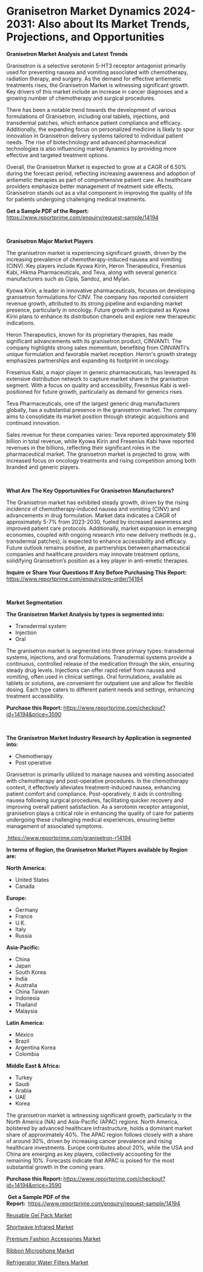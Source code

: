 <p><h1>Granisetron Market Dynamics 2024-2031: Also about Its Market Trends, Projections, and Opportunities</h1></p><p><strong>Granisetron Market Analysis and Latest Trends</strong></p>
<p><p>Granisetron is a selective serotonin 5-HT3 receptor antagonist primarily used for preventing nausea and vomiting associated with chemotherapy, radiation therapy, and surgery. As the demand for effective antiemetic treatments rises, the Granisetron Market is witnessing significant growth. Key drivers of this market include an increase in cancer diagnoses and a growing number of chemotherapy and surgical procedures. </p><p>There has been a notable trend towards the development of various formulations of Granisetron, including oral tablets, injections, and transdermal patches, which enhance patient compliance and efficacy. Additionally, the expanding focus on personalized medicine is likely to spur innovation in Granisetron delivery systems tailored to individual patient needs. The rise of biotechnology and advanced pharmaceutical technologies is also influencing market dynamics by providing more effective and targeted treatment options.</p><p>Overall, the Granisetron Market is expected to grow at a CAGR of 6.50% during the forecast period, reflecting increasing awareness and adoption of antiemetic therapies as part of comprehensive patient care. As healthcare providers emphasize better management of treatment side effects, Granisetron stands out as a vital component in improving the quality of life for patients undergoing challenging medical treatments.</p></p>
<p><strong>Get a Sample PDF of the Report:&nbsp;</strong> <a href="https://www.reportprime.com/enquiry/request-sample/14194?utm_campaign=1783&utm_medium=2&utm_source=Github&utm_content=ia&utm_term=18102024&utm_id=granisetron">https://www.reportprime.com/enquiry/request-sample/14194</a></p>
<p>&nbsp;</p>
<p><strong>Granisetron Major Market Players</strong></p>
<p><p>The granisetron market is experiencing significant growth, driven by the increasing prevalence of chemotherapy-induced nausea and vomiting (CINV). Key players include Kyowa Kirin, Heron Therapeutics, Fresenius Kabi, Hikma Pharmaceuticals, and Teva, along with several generics manufacturers such as Cipla, Sandoz, and Mylan.</p><p>Kyowa Kirin, a leader in innovative pharmaceuticals, focuses on developing granisetron formulations for CINV. The company has reported consistent revenue growth, attributed to its strong pipeline and expanding market presence, particularly in oncology. Future growth is anticipated as Kyowa Kirin plans to enhance its distribution channels and explore new therapeutic indications.</p><p>Heron Therapeutics, known for its proprietary therapies, has made significant advancements with its granisetron product, CINVANTI. The company highlights strong sales momentum, benefiting from CINVANTI's unique formulation and favorable market reception. Heron's growth strategy emphasizes partnerships and expanding its footprint in oncology.</p><p>Fresenius Kabi, a major player in generic pharmaceuticals, has leveraged its extensive distribution network to capture market share in the granisetron segment. With a focus on quality and accessibility, Fresenius Kabi is well-positioned for future growth, particularly as demand for generics rises.</p><p>Teva Pharmaceuticals, one of the largest generic drug manufacturers globally, has a substantial presence in the granisetron market. The company aims to consolidate its market position through strategic acquisitions and continued innovation.</p><p>Sales revenue for these companies varies: Teva reported approximately $16 billion in total revenue, while Kyowa Kirin and Fresenius Kabi have reported revenues in the billions, reflecting their significant roles in the pharmaceutical market. The granisetron market is projected to grow, with increased focus on oncology treatments and rising competition among both branded and generic players.</p></p>
<p>&nbsp;</p>
<p><strong>What Are The Key Opportunities For Granisetron Manufacturers?</strong></p>
<p><p>The Granisetron market has exhibited steady growth, driven by the rising incidence of chemotherapy-induced nausea and vomiting (CINV) and advancements in drug formulation. Market data indicates a CAGR of approximately 5-7% from 2023-2030, fueled by increased awareness and improved patient care protocols. Additionally, market expansion in emerging economies, coupled with ongoing research into new delivery methods (e.g., transdermal patches), is expected to enhance accessibility and efficacy. Future outlook remains positive, as partnerships between pharmaceutical companies and healthcare providers may innovate treatment options, solidifying Granisetron’s position as a key player in anti-emetic therapies.</p></p>
<p><strong>Inquire or Share Your Questions If Any Before Purchasing This Report:</strong> <a href="https://www.reportprime.com/enquiry/pre-order/14194?utm_campaign=1783&utm_medium=2&utm_source=Github&utm_content=ia&utm_term=18102024&utm_id=granisetron">https://www.reportprime.com/enquiry/pre-order/14194</a></p>
<p>&nbsp;</p>
<p><strong>Market Segmentation</strong></p>
<p><strong>The Granisetron Market Analysis by types is segmented into:</strong></p>
<p><ul><li>Transdermal system</li><li>Injection</li><li>Oral</li></ul></p>
<p><p>The granisetron market is segmented into three primary types: transdermal systems, injections, and oral formulations. Transdermal systems provide a continuous, controlled release of the medication through the skin, ensuring steady drug levels. Injections can offer rapid relief from nausea and vomiting, often used in clinical settings. Oral formulations, available as tablets or solutions, are convenient for outpatient use and allow for flexible dosing. Each type caters to different patient needs and settings, enhancing treatment accessibility.</p></p>
<p><strong>Purchase this Report:&nbsp;</strong><a href="https://www.reportprime.com/checkout?id=14194&price=3590&utm_campaign=1783&utm_medium=2&utm_source=Github&utm_content=ia&utm_term=18102024&utm_id=granisetron">https://www.reportprime.com/checkout?id=14194&price=3590</a></p>
<p>&nbsp;</p>
<p><strong>The Granisetron Market Industry Research by Application is segmented into:</strong></p>
<p><ul><li>Chemotherapy</li><li>Post operative</li></ul></p>
<p><p>Granisetron is primarily utilized to manage nausea and vomiting associated with chemotherapy and post-operative procedures. In the chemotherapy context, it effectively alleviates treatment-induced nausea, enhancing patient comfort and compliance. Post-operatively, it aids in controlling nausea following surgical procedures, facilitating quicker recovery and improving overall patient satisfaction. As a serotonin receptor antagonist, granisetron plays a critical role in enhancing the quality of care for patients undergoing these challenging medical experiences, ensuring better management of associated symptoms.</p></p>
<p><a href="https://www.reportprime.com/granisetron-r14194?utm_campaign=1783&utm_medium=2&utm_source=Github&utm_content=ia&utm_term=18102024&utm_id=granisetron">&nbsp;https://www.reportprime.com/granisetron-r14194</a></p>
<p><strong>In terms of Region, the Granisetron Market Players available by Region are:</strong></p>
<p>
    <p> <strong> North America: </strong>
        <ul>
            <li>United States</li>
            <li>Canada</li>
        </ul>
        </p> 
    <p> <strong> Europe: </strong>
        <ul>
            <li>Germany</li>
            <li>France</li>
            <li>U.K.</li>
            <li>Italy</li>
            <li>Russia</li>
        </ul>
        </p> 
    <p> <strong> Asia-Pacific: </strong>
        <ul>
            <li>China</li>
            <li>Japan</li>
            <li>South Korea</li>
            <li>India</li>
            <li>Australia</li>
            <li>China Taiwan</li>
            <li>Indonesia</li>
            <li>Thailand</li>
            <li>Malaysia</li>
        </ul>
        </p> 
    <p> <strong> Latin America: </strong>
        <ul>
            <li>Mexico</li>
            <li>Brazil</li>
            <li>Argentina Korea</li>
            <li>Colombia</li>
        </ul>
        </p> 
    <p> <strong> Middle East & Africa: </strong>
        <ul>
            <li>Turkey</li>
            <li>Saudi</li>
            <li>Arabia</li>
            <li>UAE</li>
            <li>Korea</li>
        </ul>
    </p>
    </p>
<p><p>The granisetron market is witnessing significant growth, particularly in the North America (NA) and Asia-Pacific (APAC) regions. North America, bolstered by advanced healthcare infrastructure, holds a dominant market share of approximately 40%. The APAC region follows closely with a share of around 30%, driven by increasing cancer prevalence and rising healthcare investments. Europe contributes about 20%, while the USA and China are emerging as key players, collectively accounting for the remaining 10%. Forecasts indicate that APAC is poised for the most substantial growth in the coming years.</p></p>
<p><strong>Purchase this Report: </strong><a href="https://www.reportprime.com/checkout?id=14194&price=3590&utm_campaign=1783&utm_medium=2&utm_source=Github&utm_content=ia&utm_term=18102024&utm_id=granisetron">https://www.reportprime.com/checkout?id=14194&price=3590</a></p>
<p>&nbsp;<strong>Get a Sample PDF of the Report:&nbsp;&nbsp;</strong><a href="https://www.reportprime.com/enquiry/request-sample/14194?utm_campaign=1783&utm_medium=2&utm_source=Github&utm_content=ia&utm_term=18102024&utm_id=granisetron">https://www.reportprime.com/enquiry/request-sample/14194</a></p>
<p><strong></strong></p>
<p><p><a href="https://www.linkedin.com/pulse/global-reusable-gel-pack-99-cagr-forecast-2024--plbde?utm_campaign=1783&utm_medium=2&utm_source=Github&utm_content=ia&utm_term=18102024&utm_id=granisetron">Reusable Gel Pack Market</a></p><p><a href="https://www.linkedin.com/pulse/deep-dive-shortwave-infrared-market-itstrends-segmentation-competitive-yso7f?utm_campaign=1783&utm_medium=2&utm_source=Github&utm_content=ia&utm_term=18102024&utm_id=granisetron">Shortwave Infrared Market</a></p><p><a href="https://github.com/MariaWashington76/Market-Research-Report-List-1/blob/main/premium-fashion-accessories-market.md?utm_campaign=1783&utm_medium=2&utm_source=Github&utm_content=ia&utm_term=18102024&utm_id=granisetron">Premium Fashion Accessories Market</a></p><p><a href="https://www.linkedin.com/pulse/ribbon-microphone-market-transformation-comparative-analysis-2024-2031-b3zve?utm_campaign=1783&utm_medium=2&utm_source=Github&utm_content=ia&utm_term=18102024&utm_id=granisetron">Ribbon Microphone Market</a></p><p><a href="https://www.linkedin.com/pulse/refrigerator-water-filters-market-share-analysis-1jzhe?utm_campaign=1783&utm_medium=2&utm_source=Github&utm_content=ia&utm_term=18102024&utm_id=granisetron">Refrigerator Water Filters Market</a></p></p>